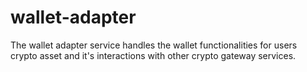 # wallet-adapter
The wallet adapter service handles the wallet functionalities for users crypto asset and it's interactions with other crypto gateway services.
